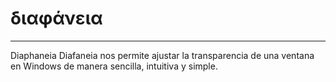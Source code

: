 # διαφάνεια
---
Diaphaneia
Diafaneia nos permite ajustar la transparencia de una ventana en Windows de manera sencilla, intuitiva y simple.

